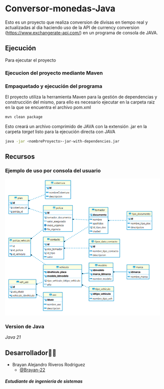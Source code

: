 # Conversor-monedas-Java
Esto es un proyecto que realiza conversion de divisas en tiempo real y actualizadas al dia haciendo uso de la API de currency conversion (https://www.exchangerate-api.com/) en un programa de consola de JAVA.

## Ejecución

Para ejecutar el proyecto

### Ejecucion del proyecto mediante Maven

### Empaquetado y ejecución del programa
El proyecto utiliza la herramienta Maven para la gestión de dependencias y construcción del mismo, para ello es necesario ejecutar en la carpeta raiz en la que se encuentra el archivo pom.xml
```bash
mvn clean package
```
Esto creará un archivo comprimido de JAVA con la extensión .jar en la carpeta _target_ listo para la ejecución directa con JAVA
```bash
java -jar <nombreProyecto>-jar-with-dependencies.jar
```

## Recursos
### Ejemplo de uso por consola del usuario
![diagrama](https://github.com/Brayan-22/CRUD/blob/main/diagrama%20base%20de%20datos.png?raw=true)

### Version de Java
_Java 21_

## Desarrollador👨‍💻

* Brayan Alejandro Riveros Rodriguez
    - [@Brayan-22](https://github.com/Brayan-22)
  
##### Estudiante de ingenieria de sistemas

